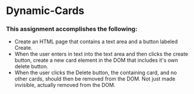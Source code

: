 # Dynamic-Cards

### This assignment accomplishes the following:

- Create an HTML page that contains a text area and a button labeled Create.
- When the user enters in text into the text area and then clicks the create button, create a new card element in the DOM that includes it's own delete button. 
- When the user clicks the Delete button, the containing card, and no other cards, should then be removed from the DOM. Not just made invisible, actually removed from the DOM.